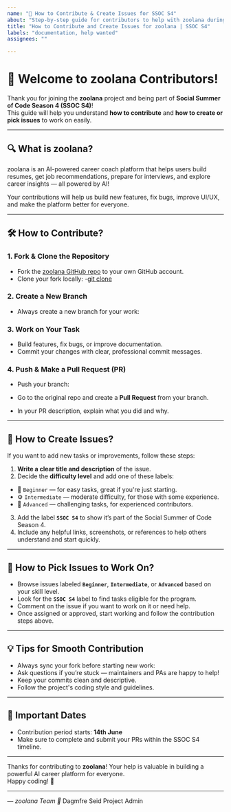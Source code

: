 ```yaml
---
name: "📝 How to Contribute & Create Issues for SSOC S4"
about: "Step-by-step guide for contributors to help with zoolana during Social Summer of Code Season 4"
title: "How to Contribute and Create Issues for zoolana | SSOC S4"
labels: "documentation, help wanted"
assignees: ""

---
```


# 👋 Welcome to zoolana Contributors!

Thank you for joining the **zoolana** project and being part of **Social Summer of Code Season 4 (SSOC S4)**!  
This guide will help you understand **how to contribute** and **how to create or pick issues** to work on easily.

---

## 🔍 What is zoolana?

zoolana is an AI-powered career coach platform that helps users build resumes, get job recommendations, prepare for interviews, and explore career insights — all powered by AI!

Your contributions will help us build new features, fix bugs, improve UI/UX, and make the platform better for everyone.

---

## 🛠️ How to Contribute?

### 1. Fork & Clone the Repository

- Fork the [zoolana GitHub repo](https://github.com/dagmfre/zoolana) to your own GitHub account.
- Clone your fork locally:
-[git clone](https://github.com/your-username/zoolana.git)


### 2. Create a New Branch

- Always create a new branch for your work:

### 3. Work on Your Task

- Build features, fix bugs, or improve documentation.
- Commit your changes with clear, professional commit messages.

### 4. Push & Make a Pull Request (PR)

- Push your branch:

- Go to the original repo and create a **Pull Request** from your branch.
- In your PR description, explain what you did and why.

---

## 📝 How to Create Issues?

If you want to add new tasks or improvements, follow these steps:

1. **Write a clear title and description** of the issue.  
2. Decide the **difficulty level** and add one of these labels:  
 - 🔰 `Beginner` — for easy tasks, great if you're just starting.  
 - ⚙️ `Intermediate` — moderate difficulty, for those with some experience.  
 - 🚀 `Advanced` — challenging tasks, for experienced contributors.  
3. Add the label **`SSOC S4`** to show it’s part of the Social Summer of Code Season 4.  
4. Include any helpful links, screenshots, or references to help others understand and start quickly.

---

## 🎯 How to Pick Issues to Work On?

- Browse issues labeled **`Beginner`**, **`Intermediate`**, or **`Advanced`** based on your skill level.  
- Look for the **`SSOC S4`** label to find tasks eligible for the program.  
- Comment on the issue if you want to work on it or need help.  
- Once assigned or approved, start working and follow the contribution steps above.

---

## 💡 Tips for Smooth Contribution

- Always sync your fork before starting new work:
- Ask questions if you’re stuck — maintainers and PAs are happy to help!  
- Keep your commits clean and descriptive.  
- Follow the project's coding style and guidelines.  

---

## 📅 Important Dates

- Contribution period starts: **14th June**  
- Make sure to complete and submit your PRs within the SSOC S4 timeline.

---

Thanks for contributing to **zoolana**! Your help is valuable in building a powerful AI career platform for everyone.  
Happy coding! 💙

---

*— zoolana Team 🚀*
Dagmfre Seid Project Admin
